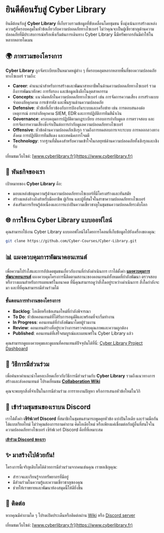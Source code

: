 # ยินดีต้อนรับสู่ Cyber Library

ยินดีต้อนรับสู่ **Cyber Library** ที่เก็บรวบรวมข้อมูลที่ขับเคลื่อนโดยชุมชน ซึ่งมุ่งเน้นการสร้างแหล่งความรู้ที่ครอบคลุมในหัวข้อเกี่ยวกับความปลอดภัยทางไซเบอร์ ไม่ว่าคุณจะเป็นผู้เชี่ยวชาญด้านความปลอดภัยที่มีประสบการณ์หรือเพิ่งเริ่มต้นการเดินทาง Cyber Library นี้มีทรัพยากรอันมีค่าให้ในหลากหลายโดเมน

## 🌍 ภาพรวมของโครงการ

**Cyber Library** ถูกจัดระเบียบเป็นหมวดหมู่ต่าง ๆ ที่ครอบคลุมหลากหลายพื้นที่ของความปลอดภัยทางไซเบอร์ รวมถึง:

- **Career**: คำแนะนำสำหรับการสร้างและพัฒนาสายอาชีพในด้านความปลอดภัยทางไซเบอร์ รวมถึงการพัฒนาทักษะ การรับรอง และข้อมูลเชิงลึกในอุตสาหกรรม
- **Concepts**: แนวคิดหลักในความปลอดภัยทางไซเบอร์ เช่น การจัดการความเสี่ยง การสร้างแบบจำลองภัยคุกคาม การเข้ารหัส และพื้นฐานด้านความปลอดภัย
- **Defensive**: หัวข้อที่เกี่ยวข้องกับการป้องกันระบบและเครือข่าย เช่น การตอบสนองต่อเหตุการณ์ การล่าภัยคุกคาม SIEM, EDR และการปฏิบัติการทีมสีน้ำเงิน
- **Governance**: ครอบคลุมการปฏิบัติตามกฎระเบียบ กรอบการกำกับดูแล การตรวจสอบ และการจัดการความเสี่ยงซึ่งจำเป็นต่อการกำกับดูแลความปลอดภัยทางไซเบอร์
- **Offensive**: หัวข้อด้านความปลอดภัยเชิงรุก รวมถึงการทดสอบการเจาะระบบ การหลอกลวงทางสังคม การปฏิบัติการทีมสีแดง และเทคนิคการโจมตี
- **Technology**: รากฐานที่มั่นคงสำหรับความเข้าใจในกลยุทธ์ด้านความปลอดภัยทั้งเชิงรุกและเชิงรับ

เยี่ยมชมเว็บไซต์: [www.cyberlibrary.fr](https://www.cyberlibrary.fr)

## 🎯 พันธกิจของเรา

เป้าหมายของ **Cyber Library** คือ:
- มอบแหล่งข้อมูลความรู้ด้านความปลอดภัยทางไซเบอร์ที่มีโครงสร้างและทันสมัย
- สร้างแหล่งอ้างอิงสำหรับมืออาชีพ ผู้เรียน และผู้ที่สนใจในสาขาความปลอดภัยทางไซเบอร์
- ส่งเสริมการเรียนรู้ต่อเนื่องและการแบ่งปันความเชี่ยวชาญในชุมชนความปลอดภัยระดับโลก

## 🌐 การใช้งาน Cyber Library แบบออฟไลน์

คุณสามารถใช้งาน Cyber Library แบบออฟไลน์ได้โดยการโคลนที่เก็บข้อมูลไปยังเครื่องของคุณ:

```bash
git clone https://github.com/Cyber-Courses/Cyber-Library.git
```

## 📊 แผงควบคุมการพัฒนาคอนเทนต์

เพื่อความโปร่งใสและการอัปเดตชุมชนเกี่ยวกับงานที่กำลังดำเนินการ เราได้ตั้งค่า **[แผงควบคุมการพัฒนาคอนเทนต์](https://github.com/orgs/Cyber-Courses/projects/1)** แผงควบคุมโครงการนี้ติดตามสถานะของคอนเทนต์ทั้งหมดที่กำลังพัฒนา ตรวจสอบ หรือวางแผนสำหรับการเผยแพร่ในอนาคต ที่นี่คุณสามารถดูว่าสิ่งใดอยู่ระหว่างดำเนินการ สิ่งใดกำลังจะมา และที่ที่คุณสามารถมีส่วนร่วมได้

### ขั้นตอนการทำงานของโครงการ

- **Backlog**: ไอเดียหรือข้อเสนอใหม่ที่กำลังพิจารณา
- **To Do**: หัวข้อคอนเทนต์ที่ได้รับการอนุมัติและพร้อมที่จะเริ่มทำงาน
- **In Progress**: คอนเทนต์ที่กำลังพัฒนาโดยผู้ร่วมงาน
- **Review**: คอนเทนต์ร่างที่อยู่ระหว่างการตรวจสอบคุณภาพและความถูกต้อง
- **Published**: คอนเทนต์ที่เสร็จสมบูรณ์และเผยแพร่ใน Cyber Library แล้ว

คุณสามารถดูแผงควบคุมและดูแผนที่คอนเทนต์ปัจจุบันได้ที่นี่: [Cyber Library Project Dashboard](https://github.com/orgs/Cyber-Courses/projects/1)

## 📄 วิธีการมีส่วนร่วม

เพื่อค้นหาคำแนะนำโดยละเอียดเกี่ยวกับวิธีการมีส่วนร่วมกับ **Cyber Library** รวมถึงแนวทางการสร้างและส่งคอนเทนต์ โปรดเยี่ยมชม **[Collaboration Wiki](https://github.com/Cyber-Courses/Cyber-Library/wiki)**

คุณจะพบทุกสิ่งที่จำเป็นในการมีส่วนร่วม การรายงานปัญหา หรือการเสนอหัวข้อใหม่ในวิกิ

## 💬 เข้าร่วมชุมชนของเราบน Discord

เราได้ตั้งค่า **เซิร์ฟเวอร์ Discord** ที่สมาชิกในชุมชนสามารถพูดคุยหัวข้อ แบ่งปันไอเดีย และร่วมมือกันได้แบบเรียลไทม์ ไม่ว่าคุณต้องการถามคำถาม คิดไอเดียใหม่ หรือเพียงแค่เชื่อมต่อกับผู้อื่นที่สนใจในความปลอดภัยทางไซเบอร์ เซิร์ฟเวอร์ Discord คือที่ที่เหมาะสม

**[เข้าร่วม Discord ของเรา](https://discord.gg/a9XwRKxdHf)**

## ✨ มาสร้างไปด้วยกัน!

โครงการนี้เจริญเติบโตได้ด้วยการมีส่วนร่วมจากคนเช่นคุณ เราขอเชิญคุณ:
- สำรวจและเรียนรู้จากทรัพยากรที่มีอยู่
- มีส่วนร่วมในความรู้และความเชี่ยวชาญของคุณ
- ช่วยให้เราขยายและพัฒนาห้องสมุดนี้ให้ดียิ่งขึ้น

## 📧 ติดต่อ

หากคุณมีคำถามใด ๆ โปรดเปิดประเด็นหรือติดต่อผ่าน [Wiki](https://github.com/Cyber-Courses/Cyber-Library/wiki) หรือ [Discord server](https://discord.gg/a9XwRKxdHf)

เยี่ยมชมเว็บไซต์: [www.cyberlibrary.fr](https://www.cyberlibrary.fr)
